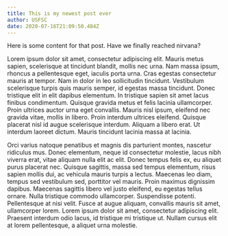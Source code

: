 ```yaml
---
title: This is my newest post ever
author: USFSC
date: 2020-07-16T21:09:50.484Z
---
```


Here is some content for that post.
Have we finally reached nirvana?

Lorem ipsum dolor sit amet, consectetur adipiscing elit. Mauris metus sapien, scelerisque at tincidunt blandit, mollis nec urna. Nam massa ipsum, rhoncus a pellentesque eget, iaculis porta urna. Cras egestas consectetur mauris at tempor. Nam in dolor in leo sollicitudin tincidunt. Vestibulum scelerisque turpis quis mauris semper, id egestas massa tincidunt. Donec tristique elit in elit dapibus elementum. In tristique sapien sit amet lacus finibus condimentum. Quisque gravida metus et felis lacinia ullamcorper. Proin ultrices auctor urna eget convallis. Mauris nisl ipsum, eleifend nec gravida vitae, mollis in libero. Proin interdum ultrices eleifend. Quisque placerat nisl id augue scelerisque interdum. Aliquam a libero erat. Ut interdum laoreet dictum. Mauris tincidunt lacinia massa at lacinia.

Orci varius natoque penatibus et magnis dis parturient montes, nascetur ridiculus mus. Donec elementum, neque id consectetur molestie, lacus nibh viverra erat, vitae aliquam nulla elit ac elit. Donec tempus felis ex, eu aliquet purus placerat nec. Quisque sagittis, massa sed tempus elementum, risus sapien mollis dui, ac vehicula mauris turpis a lectus. Maecenas leo diam, tempus sed vestibulum sed, porttitor vel mauris. Proin maximus dignissim dapibus. Maecenas sagittis libero vel justo eleifend, eu egestas tellus ornare. Nulla tristique commodo ullamcorper. Suspendisse potenti. Pellentesque at nisi velit. Fusce at augue aliquam, convallis mauris sit amet, ullamcorper lorem. Lorem ipsum dolor sit amet, consectetur adipiscing elit. Praesent interdum odio lacus, id tristique mi tristique ut. Nullam cursus elit at lorem pellentesque, a aliquet urna molestie.
